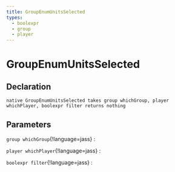 ```yaml
---
title: GroupEnumUnitsSelected
types:
  - boolexpr
  - group
  - player
---
```


# GroupEnumUnitsSelected

## Declaration

```jass
native GroupEnumUnitsSelected takes group whichGroup, player whichPlayer, boolexpr filter returns nothing
```

## Parameters
`group whichGroup`{!language=jass}
: 

`player whichPlayer`{!language=jass}
: 

`boolexpr filter`{!language=jass}
: 
